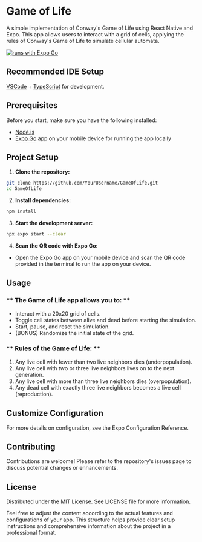 # Game of Life
A simple implementation of Conway's Game of Life using React Native and Expo. This app allows users to interact with a grid of cells, applying the rules of Conway's Game of Life to simulate cellular automata.

[![runs with Expo Go](https://img.shields.io/badge/Runs%20with%20Expo%20Go-000.svg?style=flat-square&logo=EXPO&labelColor=f3f3f3&logoColor=000)](https://expo.dev/client)

## Recommended IDE Setup
[VSCode](https://code.visualstudio.com/) + [TypeScript](https://marketplace.visualstudio.com/items?itemName=ms-vscode.vscode-typescript-next) for development.

## Prerequisites

Before you start, make sure you have the following installed:
- [Node.js](https://nodejs.org/)
- [Expo Go](https://expo.dev/client) app on your mobile device for running the app locally

## Project Setup
1. **Clone the repository:**
```sh
git clone https://github.com/YourUsername/GameOfLife.git
cd GameOfLife
```
2. **Install dependencies:**
```sh
npm install
```
3. **Start the development server:**
```sh
npx expo start --clear
```
4. **Scan the QR code with Expo Go:**
- Open the Expo Go app on your mobile device and scan the QR code provided in the terminal to run the app on your device.
  
## Usage

### ** The Game of Life app allows you to: **
- Interact with a 20x20 grid of cells.
- Toggle cell states between alive and dead before starting the simulation.
- Start, pause, and reset the simulation.
- (BONUS) Randomize the initial state of the grid.

### ** Rules of the Game of Life: **
1. Any live cell with fewer than two live neighbors dies (underpopulation).
2. Any live cell with two or three live neighbors lives on to the next generation.
3. Any live cell with more than three live neighbors dies (overpopulation).
4. Any dead cell with exactly three live neighbors becomes a live cell (reproduction).

## Customize Configuration
For more details on configuration, see the Expo Configuration Reference.

## Contributing
Contributions are welcome! Please refer to the repository's issues page to discuss potential changes or enhancements.

## License
Distributed under the MIT License. See LICENSE file for more information.

Feel free to adjust the content according to the actual features and configurations of your app. This structure helps provide clear setup instructions and comprehensive information about the project in a professional format.

